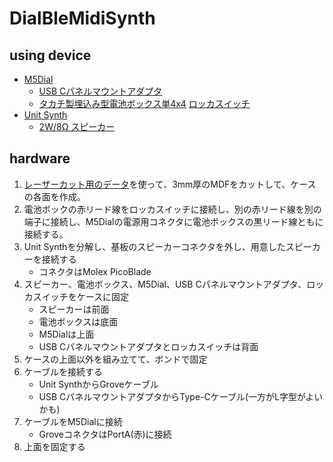 # DialBleMidiSynth

## using device

* [M5Dial](https://docs.m5stack.com/ja/core/M5Dial)
    * [USB Cパネルマウントアダプタ](https://amzn.to/4lLOPcv)
    * [タカチ製埋込み型電池ボックス単4x4](https://www.sengoku.co.jp/mod/sgk_cart/detail.php?code=EEHD-65KG)
        [ロッカスイッチ](https://www.sengoku.co.jp/mod/sgk_cart/detail.php?code=EEHD-4SZH)
* [Unit Synth](https://docs.m5stack.com/ja/unit/Unit-Synth)
    * [2W/8Ω スピーカー](https://eleshop.jp/shop/g/gG9H12C/)

## hardware

1. [レーザーカット用のデータ](hardware/case/lasercut.pdf)を使って、3mm厚のMDFをカットして、ケースの各面を作成。
2. 電池ボックの赤リード線をロッカスイッチに接続し、別の赤リード線を別の端子に接続し、M5Dialの電源用コネクタに電池ボックスの黒リード線ともに接続する。
3. Unit Synthを分解し、基板のスピーカーコネクタを外し、用意したスピーカーを接続する
    * コネクタはMolex PicoBlade
4. スピーカー、電池ボックス、M5Dial、USB Cパネルマウントアダプタ、ロッカスイッチをケースに固定
    * スピーカーは前面
    * 電池ボックスは底面
    * M5Dialは上面
    * USB Cパネルマウントアダプタとロッカスイッチは背面
5. ケースの上面以外を組み立てて、ボンドで固定
6. ケーブルを接続する
    * Unit SynthからGroveケーブル
    * USB CパネルマウントアダプタからType-Cケーブル(一方がL字型がよいかも)
7. ケーブルをM5Dialに接続
    * GroveコネクタはPortA(赤)に接続
8. 上面を固定する